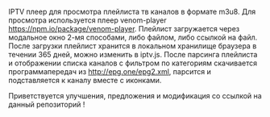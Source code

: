 IPTV плеер для просмотра плейлиста тв каналов в формате m3u8. Для просмотра используется плеер venom-player https://npm.io/package/venom-player.
Плейлист загружается через модальное окно 2-мя способами, либо файлом, либо ссылкой на файл.
После загрузки плейлист хранится в локальном хранилище браузера в течении 365 дней, можно изменить в iptv.js.
После парсинга плейлиста и отображении списка каналов с фильтром по категориям скачивается программапередач из http://epg.one/epg2.xml, парсится и подставляется к каналу вместе с иконками.



Приветствуется улучшения, предложения и модификация со ссылкой на данный репозиторий !



